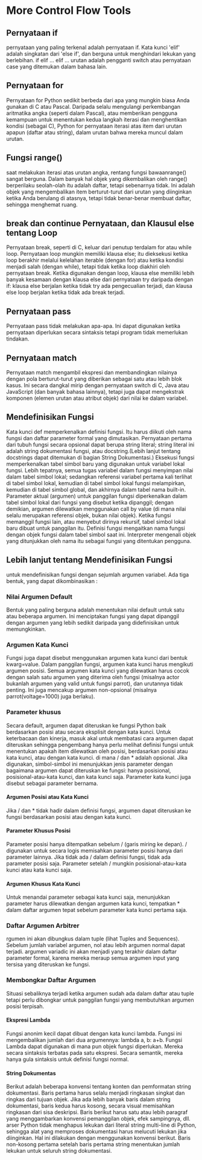 # More Control Flow Tools

## Pernyataan if
pernyataan yang paling terkenal adalah pernyataan if. Kata kunci 'elif' adalah singkatan dari 'else if', dan berguna untuk menghindari lekukan yang berlebihan. 
if elif ... elif ... urutan adalah pengganti switch atau pernyataan case yang ditemukan dalam bahasa lain.
## Pernyataan for 
Pernyataan for Python sedikit berbeda dari apa yang mungkin biasa Anda gunakan di C atau Pascal. 
Daripada selalu mengulangi perkembangan aritmatika angka (seperti dalam Pascal), atau memberikan pengguna kemampuan untuk menentukan kedua langkah iterasi dan menghentikan kondisi (sebagai C),
Python for pernyataan iterasi atas item dari urutan apapun (daftar atau string), dalam urutan bahwa mereka muncul dalam urutan.
## Fungsi range()
saat melakukan iterasi atas urutan angka, rentang fungsi bawaanrange() sangat berguna. 
Dalam banyak hal objek yang dikembalikan oleh range() berperilaku seolah-olah itu adalah daftar, tetapi sebenarnya tidak. 
Ini adalah objek yang mengembalikan item berturut-turut dari urutan yang diinginkan ketika Anda berulang di atasnya, tetapi tidak benar-benar membuat daftar, sehingga menghemat ruang.
## break dan continue Pernyataan, dan Klausul else tentang Loop
Pernyataan break, seperti di C, keluar dari penutup terdalam for atau while loop.
Pernyataan loop mungkin memiliki klausa else; itu dieksekusi ketika loop berakhir melalui kelelahan iterable (dengan for) atau ketika kondisi menjadi salah (dengan while),
tetapi tidak ketika loop diakhiri oleh pernyataan break. 
Ketika digunakan dengan loop, klausa else memiliki lebih banyak kesamaan dengan klausa else dari pernyataan try daripada dengan if: klausa else berjalan ketika tidak try ada pengecualian terjadi, 
dan klausa else loop berjalan ketika tidak ada break terjadi.
## Pernyataan pass
Pernyataan pass tidak melakukan apa-apa. Ini dapat digunakan ketika pernyataan diperlukan secara sintaksis tetapi program tidak memerlukan tindakan.
## Pernyataan match
Pernyataan match mengambil ekspresi dan membandingkan nilainya dengan pola berturut-turut yang diberikan sebagai satu atau lebih blok kasus. 
Ini secara dangkal mirip dengan pernyataan switch di C, Java atau JavaScript (dan banyak bahasa lainnya), tetapi juga dapat mengekstrak komponen (elemen urutan atau atribut objek) dari nilai ke dalam variabel.
## Mendefinisikan Fungsi
Kata kunci def memperkenalkan definisi fungsi. Itu harus diikuti oleh nama fungsi dan daftar parameter formal yang dimutasikan.
Pernyataan pertama dari tubuh fungsi secara opsional dapat berupa string literal; string literal ini adalah string dokumentasi fungsi, atau docstring.(Lebih lanjut tentang docstrings dapat ditemukan di bagian String Dokumentasi.) Eksekusi fungsi memperkenalkan tabel simbol baru yang digunakan untuk variabel lokal fungsi.
Lebih tepatnya, semua tugas variabel dalam fungsi menyimpan nilai dalam tabel simbol lokal; sedangkan referensi variabel pertama kali terlihat di tabel simbol lokal, kemudian di tabel simbol lokal fungsi melampirkan, kemudian di tabel simbol global, dan akhirnya dalam tabel nama built-in.
Parameter aktual (argumen) untuk panggilan fungsi diperkenalkan dalam tabel simbol lokal dari fungsi yang disebut ketika dipanggil; dengan demikian, 
argumen dilewatkan menggunakan call by value (di mana nilai selalu merupakan referensi objek, bukan nilai objek). 
Ketika fungsi memanggil fungsi lain, atau menyebut dirinya rekursif, tabel simbol lokal baru dibuat untuk panggilan itu.
Definisi fungsi mengaitkan nama fungsi dengan objek fungsi dalam tabel simbol saat ini. Interpreter mengenali objek yang ditunjukkan oleh nama itu sebagai fungsi yang ditentukan pengguna.
## Lebih lanjut tentang Mendefinisikan Fungsi
untuk mendefinisikan fungsi dengan sejumlah argumen variabel. Ada tiga bentuk, yang dapat dikombinasikan :
### Nilai Argumen Default
Bentuk yang paling berguna adalah menentukan nilai default untuk satu atau beberapa argumen. Ini menciptakan fungsi yang dapat dipanggil dengan argumen yang lebih sedikit daripada yang didefinisikan untuk memungkinkan.
### Argumen Kata Kunci
Fungsi juga dapat disebut menggunakan argumen kata kunci dari bentuk kwarg=value. Dalam panggilan fungsi, argumen kata kunci harus mengikuti argumen posisi. Semua argumen kata kunci yang dilewatkan harus cocok dengan salah satu argumen yang diterima oleh fungsi (misalnya actor bukanlah argumen yang valid untuk fungsi parrot), dan urutannya tidak penting. Ini juga mencakup argumen non-opsional (misalnya parrot(voltage=1000) juga berlaku).
### Parameter khusus
Secara default, argumen dapat diteruskan ke fungsi Python baik berdasarkan posisi atau secara eksplisit dengan kata kunci. Untuk keterbacaan dan kinerja, masuk akal untuk membatasi cara argumen dapat diteruskan sehingga pengembang hanya perlu melihat definisi fungsi untuk menentukan apakah item dilewatkan oleh posisi, berdasarkan posisi atau kata kunci, atau dengan kata kunci.
di mana / dan * adalah opsional. Jika digunakan, simbol-simbol ini menunjukkan jenis parameter dengan bagaimana argumen dapat diteruskan ke fungsi: hanya posisional, posisional-atau-kata kunci, dan kata kunci saja. Parameter kata kunci juga disebut sebagai parameter bernama.
#### Argumen Posisi atau Kata Kunci
Jika / dan * tidak hadir dalam definisi fungsi, argumen dapat diteruskan ke fungsi berdasarkan posisi atau dengan kata kunci.
#### Parameter Khusus Posisi
Parameter posisi hanya ditempatkan sebelum / (garis miring ke depan). / digunakan untuk secara logis memisahkan parameter posisi hanya dari parameter lainnya. Jika tidak ada / dalam definisi fungsi, tidak ada parameter posisi saja. Parameter setelah / mungkin posisional-atau-kata kunci atau kata kunci saja.
#### Argumen Khusus Kata Kunci
Untuk menandai parameter sebagai kata kunci saja, menunjukkan parameter harus dilewatkan dengan argumen kata kunci, tempatkan * dalam daftar argumen tepat sebelum parameter kata kunci pertama saja.
### Daftar Argumen Arbitrer
rgumen ini akan dibungkus dalam tuple (lihat Tuples and Sequences). Sebelum jumlah variabel argumen, nol atau lebih argumen normal dapat terjadi.
argumen variadic ini akan menjadi yang terakhir dalam daftar parameter formal, karena mereka meraup semua argumen input yang tersisa yang diteruskan ke fungsi.
### Membongkar Daftar Argumen
Situasi sebaliknya terjadi ketika argumen sudah ada dalam daftar atau tuple tetapi perlu dibongkar untuk panggilan fungsi yang membutuhkan argumen posisi terpisah.
#### Ekspresi Lambda
Fungsi anonim kecil dapat dibuat dengan kata kunci lambda. Fungsi ini mengembalikan jumlah dari dua argumennya: lambda a, b: a+b. Fungsi Lambda dapat digunakan di mana pun objek fungsi diperlukan. Mereka secara sintaksis terbatas pada satu ekspresi. Secara semantik, mereka hanya gula sintaksis untuk definisi fungsi normal. 
#### String Dokumentas
Berikut adalah beberapa konvensi tentang konten dan pemformatan string dokumentasi.
Baris pertama harus selalu menjadi ringkasan singkat dan ringkas dari tujuan objek. Jika ada lebih banyak baris dalam string dokumentasi, baris kedua harus kosong, secara visual memisahkan ringkasan dari sisa deskripsi. Baris berikut harus satu atau lebih paragraf yang menggambarkan konvensi pemanggilan objek, efek sampingnya, dll.
arser Python tidak menghapus lekukan dari literal string multi-line di Python, sehingga alat yang memproses dokumentasi harus melucuti lekukan jika diinginkan. Hal ini dilakukan dengan menggunakan konvensi berikut. Baris non-kosong pertama setelah baris pertama string menentukan jumlah lekukan untuk seluruh string dokumentasi.
